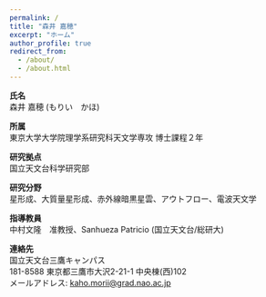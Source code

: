 ```yaml
---
permalink: /
title: "森井 嘉穂"
excerpt: "ホーム"
author_profile: true
redirect_from: 
  - /about/
  - /about.html
---
```

**氏名** <br> 森井 嘉穂 (もりい　かほ)

**所属** <br> 東京大学大学院理学系研究科天文学専攻 博士課程２年

**研究拠点** <br> 国立天文台科学研究部

**研究分野** <br> 星形成、大質量星形成、赤外線暗黒星雲、アウトフロー、電波天文学

**指導教員** <br> 中村文隆　准教授、Sanhueza Patricio (国立天文台/総研大)

**連絡先** <br> 国立天文台三鷹キャンパス <br> 181-8588 東京都三鷹市大沢2-21-1 中央棟(西)102
<br>
メールアドレス: kaho.morii@grad.nao.ac.jp
